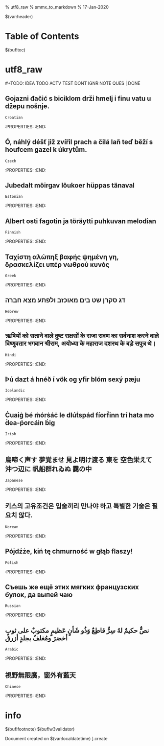 % utf8_raw
% smmx_to_markdown
% 17-Jan-2020

$(var:header)

# Table of Contents
$(buf!toc)



utf8_raw
========
#+TODO: IDEA TODO ACTV TEST DONT IGNR NOTE QUES | DONE



## Gojazni đačić s biciklom drži hmelj i finu vatu u džepu nošnje.
    Croatian


:PROPERTIES:
:END:



## Ó, náhlý déšť již zvířil prach a čilá laň teď běží s houfcem gazel k úkrytům.
    Czech


:PROPERTIES:
:END:



## Jubedalt möirgav lõukoer hüppas tänaval
    Estonian


:PROPERTIES:
:END:



## Albert osti fagotin ja töräytti puhkuvan melodian
    Finnish


:PROPERTIES:
:END:



## Ταχίστη αλώπηξ βαφής ψημένη γη, δρασκελίζει υπέρ νωθρού κυνός
    Greek


:PROPERTIES:
:END:



## דג סקרן שט בים מאוכזב ולפתע מצא חברה
    Hebrew


:PROPERTIES:
:END:



## ऋषियों को सताने वाले दुष्ट राक्षसों के राजा रावण का सर्वनाश करने वाले विष्णुवतार भगवान श्रीराम, अयोध्या के महाराज दशरथ के बड़े सपुत्र थे।
    Hindi


:PROPERTIES:
:END:



## Þú dazt á hnéð í vök og yfir blóm sexý pæju
    Icelandic


:PROPERTIES:
:END:



## Ċuaiġ bé ṁórṡáċ le dlúṫspád fíorḟinn trí hata mo ḋea-ṗorcáin ḃig
    Irish


:PROPERTIES:
:END:



## 鳥啼く声す 夢覚ませ 見よ明け渡る 東を 空色栄えて 沖つ辺に 帆船群れゐぬ 靄の中
    Japanese


:PROPERTIES:
:END:



## 키스의 고유조건은 입술끼리 만나야 하고 특별한 기술은 필요치 않다.
    Korean


:PROPERTIES:
:END:



## Pójdźże, kiń tę chmurność w głąb flaszy!
    Polish


:PROPERTIES:
:END:



## Съешь же ещё этих мягких французских булок, да выпей чаю
    Russian


:PROPERTIES:
:END:



## نصٌّ حكيمٌ لهُ سِرٌّ قاطِعٌ وَذُو شَأنٍ عَظيمٍ مكتوبٌ على ثوبٍ أخضرَ ومُغلفٌ بجلدٍ أزرق
    Arabic


:PROPERTIES:
:END:



## 視野無限廣，窗外有藍天
    Chinese


:PROPERTIES:
:END:



info
====


$(buf!footnote)
$(buf!w3validator)

Document created on $(var:localdatetime)
].create
